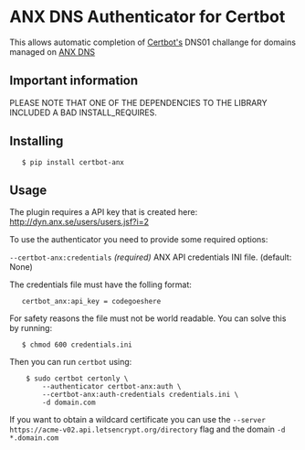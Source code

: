 ANX DNS Authenticator for Certbot
=================================
This allows automatic completion of [Certbot's](https://github.com/certbot/certbot)
DNS01 challange for domains managed on [ANX DNS](https://dyn.anx.se/api/dns/)

Important information
---------------------
PLEASE NOTE THAT ONE OF THE DEPENDENCIES TO THE LIBRARY INCLUDED A BAD INSTALL_REQUIRES.


Installing
----------
```
   $ pip install certbot-anx
```
   
Usage
-----
The plugin requires a API key that is created here: http://dyn.anx.se/users/users.jsf?i=2

To use the authenticator you need to provide some required options:

``--certbot-anx:credentials`` *(required)*
  ANX API credentials INI file. (default: None)

The credentials file must have the folling format:

```
   certbot_anx:api_key = codegoeshere
```
For safety reasons the file must not be world readable. You can solve this by
running:

```
   $ chmod 600 credentials.ini
```
Then you can run ``certbot`` using:

```
    $ sudo certbot certonly \
        --authenticator certbot-anx:auth \
        --certbot-anx:auth-credentials credentials.ini \
        -d domain.com
```
If you want to obtain a wildcard certificate you can use the
``--server https://acme-v02.api.letsencrypt.org/directory`` flag and the domain
``-d *.domain.com``
